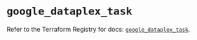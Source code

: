 # `google_dataplex_task`

Refer to the Terraform Registry for docs: [`google_dataplex_task`](https://registry.terraform.io/providers/hashicorp/google/6.14.0/docs/resources/dataplex_task).
